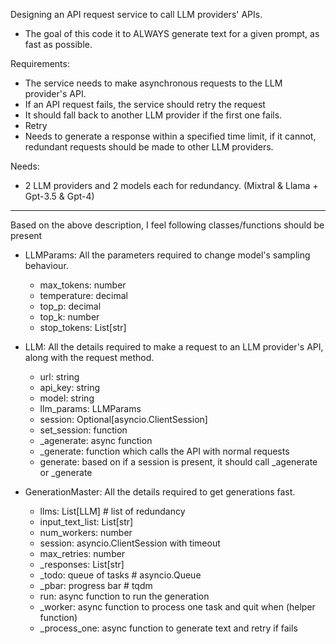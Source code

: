 Designing an API request service to call LLM providers' APIs.

- The goal of this code it to ALWAYS generate text for a given prompt, as fast as possible.

Requirements:
- The service needs to make asynchronous requests to the LLM provider's API.
- If an API request fails, the service should retry the request
- It should fall back to another LLM provider if the first one fails.
- Retry
- Needs to generate a response within a specified time limit, if it cannot,
  redundant requests should be made to other LLM providers.

Needs:
- 2 LLM providers and 2 models each for redundancy. (Mixtral & Llama + Gpt-3.5 & Gpt-4)

---
Based on the above description, I feel following classes/functions should be present


* LLMParams: All the parameters required to change model's sampling behaviour.
  - max_tokens: number
  - temperature: decimal
  - top_p: decimal
  - top_k: number
  - stop_tokens: List[str]

* LLM: All the details required to make a request to an LLM provider's API, along with the request method.
  - url: string
  - api_key: string
  - model: string
  - llm_params: LLMParams
  + session: Optional[asyncio.ClientSession]
  + set_session: function
  + _agenerate: async function
  + _generate: function which calls the API with normal requests
  + generate: based on if a session is present, it should call _agenerate or _generate

* GenerationMaster: All the details required to get generations fast.
  - llms: List[LLM]  # list of redundancy
  - input_text_list: List[str]
  - num_workers: number
  - session: asyncio.ClientSession with timeout
  - max_retries: number
  - _responses: List[str]
  - _todo: queue of tasks  # asyncio.Queue
  - _pbar: progress bar  # tqdm
  + run: async function to run the generation
  + _worker: async function to process one task and quit when (helper function)
  + _process_one: async function to generate text and retry if fails
